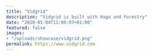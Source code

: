 ```yaml
---
title: "Vidgrid"
description: "Vidgrid is built with Hugo and Forestry"
date: "2020-01-04T11:00:07+01:00"
featured: false
images:
- "/uploads/showcase/vidgrid.png"
permalink: https://www.vidgrid.com
---
```

